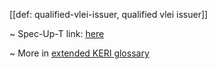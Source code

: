 [[def: qualified-vlei-issuer, qualified vlei issuer]]

~ Spec-Up-T link: <a href='https://weboftrust.github.io/WOT-terms/docs/glossary/qualified-vlei-issuer'>here</a>

~ More in <a href="https://weboftrust.github.io/WOT-terms/docs/glossary/qualified-vlei-issuer">extended KERI glossary</a>
